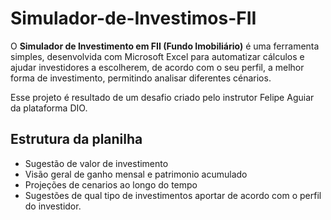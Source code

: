 # Simulador-de-Investimos-FII
O **Simulador de Investimento em FII (Fundo Imobiliário)** é uma ferramenta simples, desenvolvida com Microsoft Excel para automatizar cálculos e ajudar investidores a escolherem, de acordo com o seu perfil, a melhor forma de investimento, permitindo analisar diferentes cénarios.

Esse projeto é resultado de um desafio criado pelo instrutor Felipe Aguiar da plataforma DIO.
 
## Estrutura da planilha
- Sugestão de valor de investimento
- Visão geral de ganho mensal e patrimonio acumulado
- Projeções de cenarios ao longo do tempo
- Sugestões de qual tipo de investimentos aportar de acordo com o perfil do investidor.

